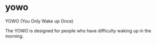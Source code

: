 # yowo

YOWO (You Only Wake up Once)

The YOWO is designed for people who have difficulty waking up in the morning.
